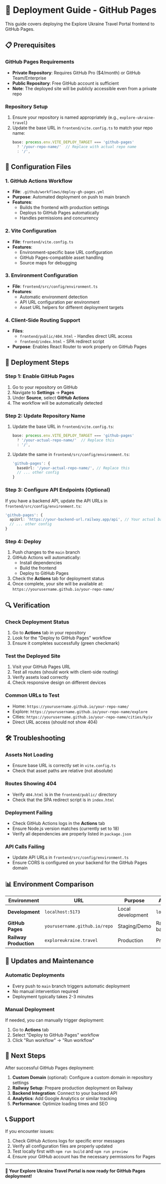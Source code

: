 # 🚀 Deployment Guide - GitHub Pages

This guide covers deploying the Explore Ukraine Travel Portal frontend to GitHub Pages.

## 📋 Prerequisites

### GitHub Pages Requirements
- **Private Repository**: Requires GitHub Pro ($4/month) or GitHub Team/Enterprise
- **Public Repository**: Free GitHub account is sufficient
- **Note**: The deployed site will be publicly accessible even from a private repo

### Repository Setup
1. Ensure your repository is named appropriately (e.g., `explore-ukraine-travel`)
2. Update the base URL in `frontend/vite.config.ts` to match your repo name:
   ```typescript
   base: process.env.VITE_DEPLOY_TARGET === 'github-pages' 
     ? '/your-repo-name/'  // Replace with actual repo name
     : '/',
   ```

## 🔧 Configuration Files

### 1. GitHub Actions Workflow
- **File**: `.github/workflows/deploy-gh-pages.yml`
- **Purpose**: Automated deployment on push to main branch
- **Features**: 
  - Builds the frontend with production settings
  - Deploys to GitHub Pages automatically
  - Handles permissions and concurrency

### 2. Vite Configuration
- **File**: `frontend/vite.config.ts`
- **Features**:
  - Environment-specific base URL configuration
  - GitHub Pages-compatible asset handling
  - Source maps for debugging

### 3. Environment Configuration
- **File**: `frontend/src/config/environment.ts`
- **Features**:
  - Automatic environment detection
  - API URL configuration per environment
  - Asset URL helpers for different deployment targets

### 4. Client-Side Routing Support
- **Files**: 
  - `frontend/public/404.html` - Handles direct URL access
  - `frontend/index.html` - SPA redirect script
- **Purpose**: Enables React Router to work properly on GitHub Pages

## 🚀 Deployment Steps

### Step 1: Enable GitHub Pages
1. Go to your repository on GitHub
2. Navigate to **Settings** → **Pages**
3. Under **Source**, select **GitHub Actions**
4. The workflow will be automatically detected

### Step 2: Update Repository Name
1. Update the base URL in `frontend/vite.config.ts`:
   ```typescript
   base: process.env.VITE_DEPLOY_TARGET === 'github-pages' 
     ? '/your-actual-repo-name/'  // Replace this
     : '/',
   ```

2. Update the same in `frontend/src/config/environment.ts`:
   ```typescript
   'github-pages': {
     baseUrl: '/your-actual-repo-name/', // Replace this
     // ... other config
   }
   ```

### Step 3: Configure API Endpoints (Optional)
If you have a backend API, update the API URLs in `frontend/src/config/environment.ts`:
```typescript
'github-pages': {
  apiUrl: 'https://your-backend-url.railway.app/api', // Your actual backend
  // ... other config
}
```

### Step 4: Deploy
1. Push changes to the `main` branch
2. GitHub Actions will automatically:
   - Install dependencies
   - Build the frontend
   - Deploy to GitHub Pages
3. Check the **Actions** tab for deployment status
4. Once complete, your site will be available at:
   `https://yourusername.github.io/your-repo-name/`

## 🔍 Verification

### Check Deployment Status
1. Go to **Actions** tab in your repository
2. Look for the "Deploy to GitHub Pages" workflow
3. Ensure it completes successfully (green checkmark)

### Test the Deployed Site
1. Visit your GitHub Pages URL
2. Test all routes (should work with client-side routing)
3. Verify assets load correctly
4. Check responsive design on different devices

### Common URLs to Test
- Home: `https://yourusername.github.io/your-repo-name/`
- Explore: `https://yourusername.github.io/your-repo-name/explore`
- Cities: `https://yourusername.github.io/your-repo-name/cities/kyiv`
- Direct URL access (should not show 404)

## 🛠️ Troubleshooting

### Assets Not Loading
- Ensure base URL is correctly set in `vite.config.ts`
- Check that asset paths are relative (not absolute)

### Routes Showing 404
- Verify `404.html` is in the `frontend/public/` directory
- Check that the SPA redirect script is in `index.html`

### Deployment Failing
- Check GitHub Actions logs in the **Actions** tab
- Ensure Node.js version matches (currently set to 18)
- Verify all dependencies are properly listed in `package.json`

### API Calls Failing
- Update API URLs in `frontend/src/config/environment.ts`
- Ensure CORS is configured on your backend for the GitHub Pages domain

## 📊 Environment Comparison

| Environment | URL | Purpose | API Backend |
|-------------|-----|---------|-------------|
| **Development** | `localhost:5173` | Local development | `localhost:3000` |
| **GitHub Pages** | `yourusername.github.io/repo` | Staging/Demo | Railway backend |
| **Railway Production** | `exploreukraine.travel` | Production | Production API |

## 🔄 Updates and Maintenance

### Automatic Deployments
- Every push to `main` branch triggers automatic deployment
- No manual intervention required
- Deployment typically takes 2-3 minutes

### Manual Deployment
If needed, you can manually trigger deployment:
1. Go to **Actions** tab
2. Select "Deploy to GitHub Pages" workflow
3. Click "Run workflow" → "Run workflow"

## 🎯 Next Steps

After successful GitHub Pages deployment:
1. **Custom Domain** (optional): Configure a custom domain in repository settings
2. **Railway Setup**: Prepare production deployment on Railway
3. **Backend Integration**: Connect to your backend API
4. **Analytics**: Add Google Analytics or similar tracking
5. **Performance**: Optimize loading times and SEO

## 📞 Support

If you encounter issues:
1. Check GitHub Actions logs for specific error messages
2. Verify all configuration files are properly updated
3. Test locally first with `npm run build` and `npm run preview`
4. Ensure your GitHub account has the necessary permissions for Pages

---

**🎉 Your Explore Ukraine Travel Portal is now ready for GitHub Pages deployment!**
